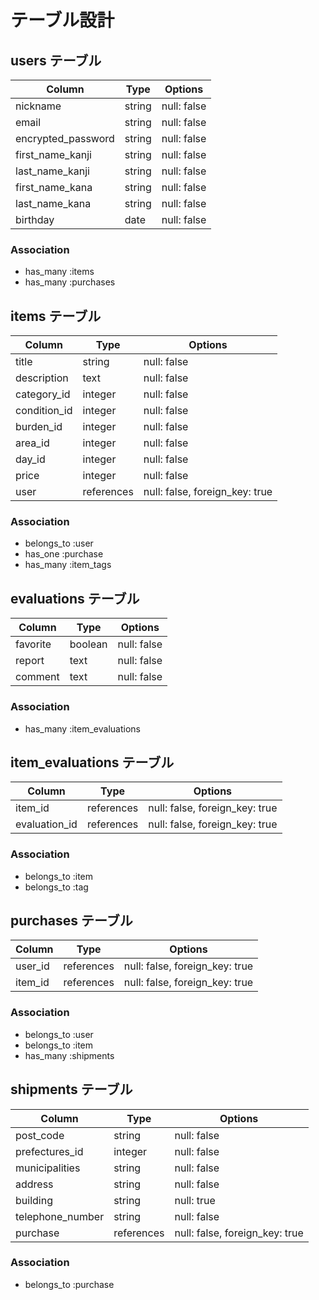 # テーブル設計

## users テーブル

| Column             | Type    | Options     |
| ------------------ | ------- | ----------- |
| nickname           | string  | null: false |
| email              | string  | null: false |
| encrypted_password | string  | null: false |
| first_name_kanji   | string  | null: false |
| last_name_kanji    | string  | null: false |
| first_name_kana    | string  | null: false |
| last_name_kana     | string  | null: false |
| birthday           | date    | null: false |

### Association

- has_many :items
- has_many :purchases

## items テーブル

| Column            | Type         | Options                        |
| ------------------| ------------ | ------------------------------ |
| title             | string       | null: false                    |
| description       | text         | null: false                    |
| category_id       | integer      | null: false                    |
| condition_id      | integer      | null: false                    |
| burden_id         | integer      | null: false                    |
| area_id           | integer      | null: false                    |
| day_id            | integer      | null: false                    |
| price             | integer      | null: false                    |
| user              | references   | null: false, foreign_key: true |

### Association

- belongs_to :user
- has_one :purchase
- has_many :item_tags

## evaluations テーブル

| Column            | Type         | Options                        |
| ------------------| ------------ | ------------------------------ |
| favorite          | boolean      | null: false                    |
| report            | text         | null: false                    |
| comment           | text         | null: false                    |
### Association

- has_many :item_evaluations

## item_evaluations テーブル

| Column        | Type       | Options                        |
| ------------- | -----------| ------------------------------ |
| item_id       | references | null: false, foreign_key: true |
| evaluation_id | references | null: false, foreign_key: true |

### Association

- belongs_to :item
- belongs_to :tag

## purchases テーブル

| Column            | Type         | Options                        |
| ------------------| ------------ | ------------------------------ |
| user_id           | references   | null: false, foreign_key: true |
| item_id           | references   | null: false, foreign_key: true |

### Association

- belongs_to :user
- belongs_to :item
- has_many :shipments

## shipments テーブル

| Column            | Type         | Options                        |
| ------------------| ------------ | ------------------------------ |
| post_code         | string       | null: false                    |
| prefectures_id    | integer      | null: false                    |
| municipalities    | string       | null: false                    |
| address           | string       | null: false                    |
| building          | string       | null: true                     |
| telephone_number  | string       | null: false                    |
| purchase          | references   | null: false, foreign_key: true |

### Association

- belongs_to :purchase